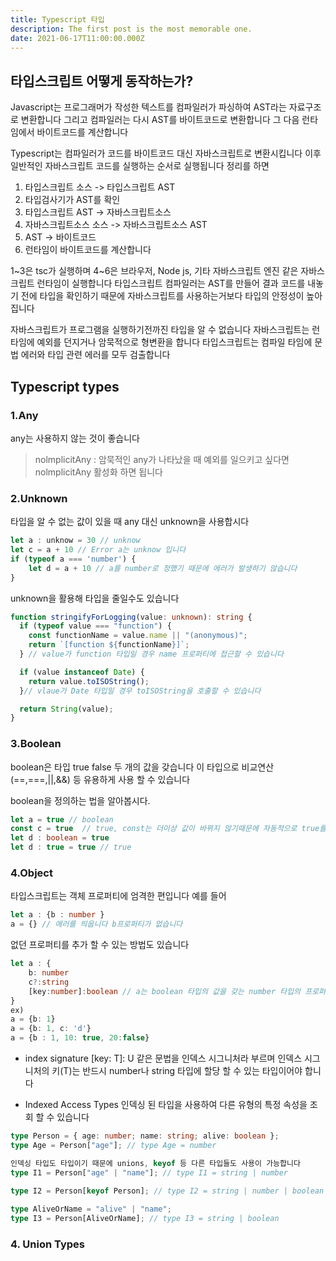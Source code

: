 ```yaml
---
title: Typescript 타입
description: The first post is the most memorable one.
date: 2021-06-17T11:00:00.000Z
---
```



## 타입스크립트 어떻게 동작하는가?

Javascript는 프로그래머가 작성한 텍스트를 컴파일러가 파싱하여 AST라는 자료구조로 변환합니다 그리고 컴파일러는 다시 AST를 바이트코드로 변환합니다 그 다음 런타임에서 바이트코드를 계산합니다

Typescript는 컴파일러가 코드를 바이트코드 대신 자바스크립트로 변환시킵니다 이후 일반적인 자바스크립트 코드를 실행하는 순서로 실행됩니다 정리를 하면

1. 타입스크립트 소스 -> 타입스크립트 AST 
2. 타입검사기가 AST를 확인
3. 타입스크립트 AST -> 자바스크립트소스 
4. 자바스크립트소스 소스 -> 자바스크립트소스 AST
5. AST -> 바이트코드 
6. 런타임이 바이트코드를 계산합니다

1~3은 tsc가 실행하며 4~6은 브라우저, Node js, 기타 자바스크립트 엔진 같은 자바스크립트 런타임이 실행합니다 타입스크립트 컴파일러는 AST를 만들어 결과 코드를 내놓기 전에 타입을 확인하기 때문에 자바스크립트를 사용하는거보다 타입의 안정성이 높아집니다

자바스크립트가 프로그램을 실행하기전까진 타입을 알 수 없습니다 자바스크립트는 런타임에 예외를 던지거나 암묵적으로 형변환을 합니다
타입스크립트는 컴파일 타임에 문법 에러와 타입 관련 에러를 모두 검출합니다
## Typescript types

### 1.Any

any는 사용하지 않는 것이 좋습니다

> nolmplicitAny : 암묵적인 any가 나타났을 때 예외를 일으키고 싶다면 nolmplicitAny 활성화 하면 됩니다

### 2.Unknown

타입을 알 수 없는 값이 있을 때 any 대신 unknown을 사용합시다 

```ts
let a : unknow = 30 // unknow
let c = a + 10 // Error a는 unknow 입니다
if (typeof a === 'number') {
    let d = a + 10 // a를 number로 정했기 때문에 에러가 발생하기 않습니다
}
```

unknown을 활용해 타입을 줄일수도 있습니다

```ts
function stringifyForLogging(value: unknown): string {
  if (typeof value === "function") {
    const functionName = value.name || "(anonymous)";
    return `[function ${functionName}]`;
  } // value가 function 타입일 경우 name 프로퍼티에 접근할 수 있습니다

  if (value instanceof Date) {
    return value.toISOString();
  }// vlaue가 Date 타입일 경우 toISOString을 호출할 수 있습니다

  return String(value);
}
```


### 3.Boolean

 boolean은 타입 true false 두 개의 값을 갖습니다  이 타입으로 비교연산(==,===,||,&&) 등 유용하게 사용 할 수 있습니다 
 
 boolean을 정의하는 법을 알아봅시다. 
```ts
let a = true // boolean
const c = true  // true, const는 더이상 값이 바뀌지 않기때문에 자동적으로 true를 추론합니다 
let d : boolean = true
let d : true = true // true
```

### 4.Object

타입스크립트는 객체 프로퍼티에 엄격한 편입니다 예를 들어

```ts
let a : {b : number }
a = {} // 에러를 띄웁니다 b프로퍼티가 없습니다
```
없던 프로퍼티를 추가 할 수 있는 방법도 있습니다

```ts
let a : {
    b: number
    c?:string
    [key:number]:boolean // a는 boolean 타입의 값을 갖는 number 타입의 프로퍼티를 여러 개를 포함 할 수 있습니다
}
ex)
a = {b: 1}
a = {b: 1, c: 'd'}
a = {b : 1, 10: true, 20:false} 
```
* index signature
 [key: T]: U 같은 문법을 인덱스 시그니처라 부르며 인덱스 시그니처의 키(T)는 반드시 number나 string 타입에 할당 할 수 있는 타입이어야 합니다 

* Indexed Access Types
인덱싱 된 타입을 사용하여 다른 유형의 특정 속성을 조회 할 수 있습니다
```ts
type Person = { age: number; name: string; alive: boolean };
type Age = Person["age"]; // type Age = number

인덱싱 타입도 타입이기 때문에 unions, keyof 등 다른 타입들도 사용이 가능합니다 
type I1 = Person["age" | "name"]; // type I1 = string | number
    
type I2 = Person[keyof Person]; // type I2 = string | number | boolean

type AliveOrName = "alive" | "name";
type I3 = Person[AliveOrName]; // type I3 = string | boolean
 ```

### 4. Union Types

